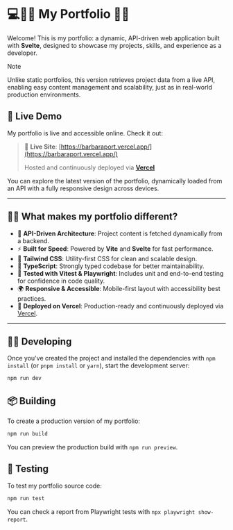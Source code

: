 # 💻👩‍💻 My Portfolio 📱✨

Welcome! This is my portfolio: a dynamic, API-driven web application built with **Svelte**, designed to showcase my projects, skills, and experience as a developer.

> [!NOTE]
> Unlike static portfolios, this version retrieves project data from a live API, enabling easy content management and scalability, just as in real-world production environments.

## 📸 Live Demo

My portfolio is live and accessible online. Check it out:

> 🔗 **Live Site**: [https://barbaraport.vercel.app/](https://barbaraport.vercel.app/)
> 
> Hosted and continuously deployed via **[Vercel](https://vercel.com)**

You can explore the latest version of the portfolio, dynamically loaded from an API with a fully responsive design across devices.

---

## 👨‍💻 What makes my portfolio different?

- 🔄 **API-Driven Architecture**: Project content is fetched dynamically from a backend.
- ⚡ **Built for Speed**: Powered by **Vite** and **Svelte** for fast performance.
- 💅 **Tailwind CSS**: Utility-first CSS for clean and scalable design.
- 🧠 **TypeScript**: Strongly typed codebase for better maintainability.
- 🧪 **Tested with Vitest & Playwright**: Includes unit and end-to-end testing for confidence in code quality.
- 🌍 **Responsive & Accessible**: Mobile-first layout with accessibility best practices.
- 🚀 **Deployed on Vercel**: Production-ready and continuously deployed via [Vercel](https://vercel.com).

---

## 👩‍💻 Developing

Once you've created the project and installed the dependencies with `npm install` (or `pnpm install` or `yarn`), start the development server:

```bash
npm run dev
```

## 📦 Building

To create a production version of my portfolio:

```bash
npm run build
```

You can preview the production build with `npm run preview`.

## 🧪 Testing

To test my portfolio source code:

```bash
npm run test
```

You can check a report from Playwright tests with `npx playwright show-report`.
